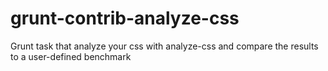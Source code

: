 grunt-contrib-analyze-css
=========================

Grunt task that analyze your css with analyze-css and compare the results to a user-defined benchmark
